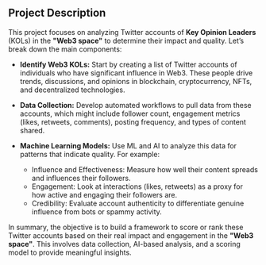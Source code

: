 ## Project Description
This project focuses on analyzing Twitter accounts of **Key Opinion Leaders** (KOLs) in the **"Web3 space"** to determine their impact and quality. Let’s break down the main components:

+ **Identify Web3 KOLs:** Start by creating a list of Twitter accounts of individuals who have significant influence in Web3. These people drive trends, discussions, and opinions in blockchain, cryptocurrency, NFTs, and decentralized technologies.

+ **Data Collection:** Develop automated workflows to pull data from these accounts, which might include follower count, engagement metrics (likes, retweets, comments), posting frequency, and types of content shared.

+ **Machine Learning Models:** Use ML and AI to analyze this data for patterns that indicate quality. For example:
  + Influence and Effectiveness: Measure how well their content spreads and influences their followers.
  + Engagement: Look at interactions (likes, retweets) as a proxy for how active and engaging their followers are.
  + Credibility: Evaluate account authenticity to differentiate genuine influence from bots or spammy activity.

In summary, the objective is to build a framework to score or rank these Twitter accounts based on their real impact and engagement in the **"Web3 space"**. This involves data collection, AI-based analysis, and a scoring model to provide meaningful insights.
